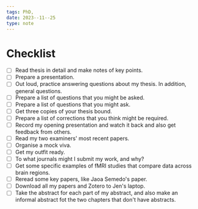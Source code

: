 ```yaml
---
tags: PhD,
date: 2023--11--25
type: note
---
```


# Checklist

- [ ] Read thesis in detail and make notes of key points.
- [ ] Prepare a presentation.
- [ ] Out loud, practice answering questions about my thesis. In addition, general questions.
- [ ] Prepare a list of questions that you might be asked.
- [ ] Prepare a list of questions that you might ask.
- [ ] Get three copies of your thesis bound.
- [ ] Prepare a list of corrections that you think might be required.
- [ ] Record my opening presentation and watch it back and also get feedback from others.
- [ ] Read my two examiners' most recent papers.
- [ ] Organise a mock viva.
- [ ] Get my outfit ready.
- [ ] To what journals might I submit my work, and why?
- [ ] Get some specific examples of fMRI studies that compare data across brain regions.
- [ ] Reread some key papers, like Jaoa Semedo's paper.
- [ ] Download all my papers and Zotero to Jen's laptop.
- [ ] Take the abstract for each part of my abstract, and also make an informal abstract fot the two chapters that don't have abstracts.

